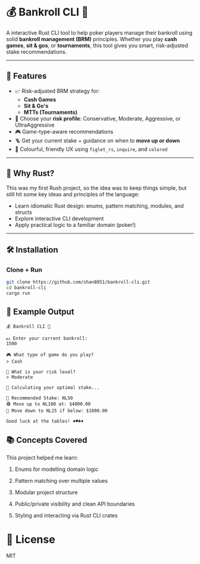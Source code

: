 # 💰 Bankroll CLI 💸

A interactive Rust CLI tool to help poker players manage their bankroll using solid **bankroll management (BRM)** principles. Whether you play **cash games**, **sit & gos**, or **tournaments**, this tool gives you smart, risk-adjusted stake recommendations.

---

## 🎯 Features

- 📈 Risk-adjusted BRM strategy for:
  - **Cash Games**
  - **Sit & Go's**
  - **MTTs (Tournaments)**
- 🧠 Choose your **risk profile**: Conservative, Moderate, Aggressive, or UltraAggressive
- 🎮 Game-type-aware recommendations
- 🪜 Get your current stake + guidance on when to **move up or down**
- 💎 Colourful, friendly UX using `figlet_rs`, `inquire`, and `colored`

---

## 🦀 Why Rust?

This was my first Rush project, so the idea was to keep things simple, but still hit some key ideas and principles of the language:
- Learn idiomatic Rust design: enums, pattern matching, modules, and structs
- Explore interactive CLI development
- Apply practical logic to a familiar domain (poker!)


---

## 🛠️ Installation

### Clone + Run

```sh
git clone https://github.com/shan8851/bankroll-cli.git
cd bankroll-cli
cargo run
```

## 🧪 Example Output

```
💰 Bankroll CLI 💸

💵 Enter your current bankroll:
1500

🎮 What type of game do you play?
> Cash

🚦 What is your risk level?
> Moderate

🧠 Calculating your optimal stake...

🎯 Recommended Stake: NL50
🟢 Move up to NL100 at: $4000.00
🔻 Move down to NL25 if below: $1000.00

Good luck at the tables! ♠️♥️♣️♦️
```

## 📚 Concepts Covered

This project helped me learn:

1. Enums for modelling domain logic

2. Pattern matching over multiple values

3. Modular project structure

4. Public/private visibility and clean API boundaries

4. Styling and interacting via Rust CLI crates

# 📜 License

MIT
